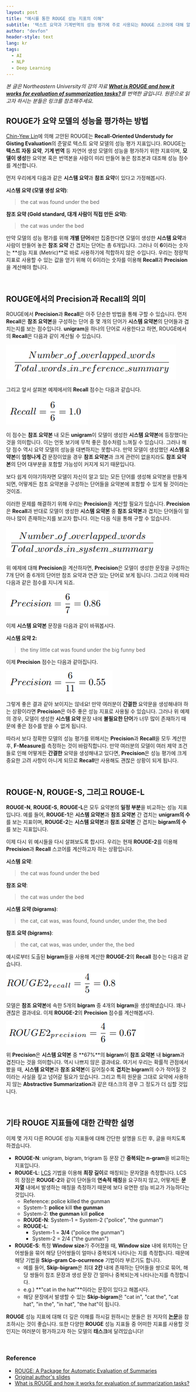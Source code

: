 ```yaml
---
layout: post
title: "예시를 통한 ROUGE 성능 지표의 이해"
subtitle: '텍스트 요약과 기계번역의 성능 평가에 주로 사용되는 ROUGE 스코어에 대해 알아보자'
author: "devfon"
header-style: text
lang: kr
tags:
  - AI
  - NLP
  - Deep Learning
---
```


_본 글은 Northeastern University의 강의 자료 [**What is ROUGE and how it works for evaluation of
summarization tasks?**](http://www.ccs.neu.edu/home/vip/teach/DMcourse/5_topicmodel_summ/notes_slides/What-is-ROUGE.pdf)를 번역한 글입니다. 원문으로 읽고자 하시는 분들은 링크를 참조해주세요._


## ROUGE가 요약 모델의 성능을 평가하는 방법
[Chin-Yew Lin](https://scholar.google.com/citations?user=cDF07aYAAAAJ&hl=en)에 의해 고안된 ROUGE는 **Recall-Oriented Understudy for Gisting Evaluation**의 준말로 텍스트 요약 모델의 성능 평가 지표입니다. ROUGE는 **텍스트 자동 요약**, **기계 번역** 등 자연어 생성 모델의 성능을 평가하기 위한 지표이며, **모델이 생성**한 요약본 혹은 번역본을 사람이 미리 만들어 놓은 참조본과 대조해 성능 점수를 계산합니다. 

먼저 우리에게 다음과 같은 **시스템 요약**과 **참조 요약**이 있다고 가정해봅시다.

**시스템 요약 (모델 생성 요약)**:
> the cat was found under the bed

**참조 요약 (Gold standard, 대개 사람이 직접 만든 요약)**:
> the cat was under the bed

만약 모델의 성능 평가를 위해 **개별 단어**에만 집중한다면 모델이 생성한 **시스템 요약**과 사람이 만들어 놓은 **참조 요약** 간 겹치는 단어는 총 6개입니다. 그러나 이 **6**이라는 숫자는 **성능 지표 (Metric)**로 바로 사용하기에 적합하지 않은 수입니다. 우리는 정량적 지표로 사용할 수 있는 값을 얻기 위해 이 6이라는 숫자를 이용해 **Recall**과 **Precision**을 계산해야 합니다.

<br/>

## ROUGE에서의 Precision과 Recall의 의미
ROUGE에서 **Precision**과 **Recall**은 아주 단순한 방법을 통해 구할 수 있습니다. 먼저 **Recall**은 **참조 요약본**을 구성하는 단어 중 몇 개의 단어가 **시스템 요약본**의 단어들과 겹치는지를 보는 점수입니다. **unigram**을 하나의 단어로 사용한다고 하면, ROUGE에서의 **Recall**은 다음과 같이 계산될 수 있습니다.

![](/img/in-post/equation1.png)

그리고 앞서 살펴본 예제에서의 **Recall** 점수는 다음과 같습니다.

![](/img/in-post/equation2.png)

이 점수는 **참조 요약본** 내 모든 **unigram**이 모델이 생성한 **시스템 요약본**에 등장했다는 것을 의미합니다. 이는 언뜻 보기에 무척 좋은 점수처럼 느껴질 수 있습니다. 그러나 해당 점수 역시 요약 모델의 성능을 대변하지는 못합니다. 만약 모델이 생성했던 **시스템 요약본**이 **엄청나게 긴** 문장이었을 경우 **참조 요약본**과 크게 관련이 없을지라도 **참조 요약본**의 단어 대부분을 포함할 가능성이 커지게 되기 때문입니다.

보다 쉽게 이야기하자면 모델이 자신이 알고 있는 모든 단어를 생성해 요약본을 만들게 되면, 어떻게든 참조 요약본을 구성하는 단어들을 요약본에 포함할 수 있게 될 것이라는 것이죠.

이러한 문제를 해결하기 위해 우리는 **Precision**을 계산할 필요가 있습니다. **Precision**은 **Recall**과 반대로 모델이 생성한 **시스템 요약본** 중 **참조 요약본**과 겹치는 단어들이 얼마나 많이 존재하는지를 보고자 합니다. 이는 다음 식을 통해 구할 수 있습니다.

![](/img/in-post/equation3.png)

위 예제에 대해 **Precision**을 계산하자면, **Precision**은 모델이 생성한 문장을 구성하는 7개 단어 중 6개의 단어만 참조 요약과 연관 있는 단어로 보게 됩니다. 그리고 이에 따라 다음과 같은 점수를 지니게 되죠.

![](/img/in-post/equation4.png)

이제 **시스템 요약본** 문장을 다음과 같이 바꿔봅시다.

**시스템 요약 2:**
> the tiny little cat was found under the big funny bed

이제 **Precision** 점수는 다음과 같아집니다.

![](/img/in-post/equation5.png)

그렇게 좋은 결과 같아 보이지는 않네요! 만약 여러분이 **간결한** 요약문을 생성해내야 하는 상황이라면 **Precision**은 아주 좋은 성능 지표로 사용될 수 있습니다. 그러나 위 예제의 경우, 모델이 생성한 **시스템 요약** 문장 내에 **불필요한 단어**가 너무 많이 존재하기 때문에 좋은 점수를 받을 수 없게 됩니다.

따라서 보다 정확한 모델의 성능 평가를 위해서는 **Precision**과 **Recall**을 모두 계산한 후, **F-Measure**를 측정하는 것이 바람직합니다. 만약 여러분의 모델이 여러 제약 조건들로 인해 어떻게든 **간결한** 요약을 생성해내고 있다면, **Precision**은 성능 평가에 크게 중요한 고려 사항이 아니게 되므로 **Recall**만 사용해도 괜찮은 상황이 되게 됩니다.

<br/>

## ROUGE-N, ROUGE-S, 그리고 ROUGE-L
**ROUGE-N**, **ROUGE-S**, **ROUGE-L**은 모두 요약본의 **일정 부분**을 비교하는 성능 지표입니다. 예를 들어, **ROUGE-1**은 **시스템 요약본**과 **참조 요약본** 간 겹치는 **unigram의 수**를 보는 지표이며, **ROUGE-2**는 **시스템 요약본**과 **참조 요약본** 간 겹치는 **bigram의 수**를 보는 지표입니다. 

이제 다시 위 예시들을 다시 살펴보도록 합시다. 우리는 현재 **ROUGE-2**를 이용해 **Precision**과 **Recall** 스코어를 계산하고자 하는 상황입니다.

**시스템 요약**:
> the cat was found under the bed

**참조 요약**:
> the cat was under the bed

**시스템 요약 (bigrams)**:
> the cat, cat was, was found, found under, under the, the bed

**참조 요약 (bigrams)**:
> the cat, cat was, was under, under the, the bed


예시로부터 도출된 **bigram**들을 사용해 계산한 **ROUGE-2**의 **Recall** 점수는 다음과 같습니다.

![](/img/in-post/equation6.png)

모델은 **참조 요약본**에 속한 5개의 **bigram** 중 4개의 **bigram**을 생성해냈습니다. 꽤나 괜찮은 결과네요. 이제 **ROUGE-2**의 **Precision** 점수를 계산해봅시다.

![](/img/in-post/equation7.png)

위 **Precision**은 **시스템 요약본** 중 **67%**의 **bigram**이 **참조 요약본** 내 **bigram**과 겹친다는 것을 의미합니다. 역시 나쁘지 않은 결과네요. 여기서 우리는 확률적 관점에서 봤을 때, **시스템 요약본**과 **참조 요약본**이 길어질수록 **겹치는 bigram**의 수가 적어질 것이라는 사실을 짚고 넘어갈 필요가 있습니다. 그리고 특히 원문을 그대로 요약에 사용하지 않는 **Abstractive Summarization**과 같은 태스크의 경우 그 정도가 더 심할 것입니다.

<br/>

## 기타 ROUGE 지표들에 대한 간략한 설명
이제 몇 가지 다른 ROUGE 성능 지표들에 대해 간단한 설명을 드린 후, 글을 마치도록 하겠습니다.

- **ROUGE-N**: unigram, bigram, trigram 등 문장 간 **중복되는 n-gram**을 비교하는 지표입니다.
- **ROUGE-L**: [LCS](https://en.wikipedia.org/wiki/Longest_common_subsequence_problem) 기법을 이용해 **최장 길이**로 매칭되는 문자열을 측정합니다. LCS의 장점은 **ROUGE-2**와 같이 단어들의 **연속적 매칭**을 요구하지 않고, 어떻게든 **문자열** 내에서 발생하는 매칭을 측정하기 때문에 보다 유연한 성능 비교가 가능하다는 것입니다.
	- Reference: police killed the gunman
	- System-1: **police** kill **the gunman**
	- System-2: **the gunman** kill **police**
	- **ROUGE-N**: System-1 = System-2 ("police", "the gunman")
	- **ROUGE-L**:
		- System-1 = **3/4** ("police the gunman")
		- System-2 = 2/4 ("the gunman")
- **ROUGE-S**: 특정 **Window size**가 주어졌을 때, **Window size** 내에 위치하는 단어쌍들을 묶어 해당 단어쌍들이 얼마나 중복되게 나타나는 지를 측정합니다. 때문에 해당 기법을 **Skip-gram Co-ocurrence** 기법이라 부르기도 합니다. 
	- 예를 들어, **Skip-bigram**은 최대 **2칸** 내에 존재하는 단어들을 쌍으로 묶어, 해당 쌍들이 참조 문장과 생성 문장 간 얼마나 중복되는게 나타나는지를 측정합니다. 
	- e.g.) **"cat in the hat"**이라는 문장이 있다고 해봅시다. 
	- 해당 문장에서 발생할 수 있는 **Skip-bigram**은 "cat in", "cat the", "cat hat", "in the", "in hat", "the hat"이 됩니다.

**ROUGE** 성능 지표에 대해 더 깊은 이해를 하시길 원하시는 분들은 원 저자의 [**논문**](https://www.aclweb.org/anthology/W04-1013/)을 참조하시는 것이 좋습니다. 또한 다양한 **ROUGE** 성능 지표들 중 어떠한 지표를 사용할 것인지는 여러분이 평가하고자 하는 모델의 **태스크**에 달려있습니다!

<br/>

### Reference
- [ROUGE: A Package for Automatic Evaluation of Summaries](https://www.aclweb.org/anthology/W04-1013/)
- [Original author's slides](https://pdfs.semanticscholar.org/60b0/5f32c32519a809f21642ef1eb3eaf3848008.pdf)
- [What is ROUGE and how it works for evaluation of
summarization tasks?](http://www.ccs.neu.edu/home/vip/teach/DMcourse/5_topicmodel_summ/notes_slides/What-is-ROUGE.pdf)
